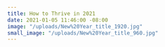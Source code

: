 ```yaml
---
title: How to Thrive in 2021
date: 2021-01-05 11:46:00 -08:00
image: "/uploads/New%20Year_title_1920.jpg"
small_image: "/uploads/New%20Year_title_960.jpg"
---
```


